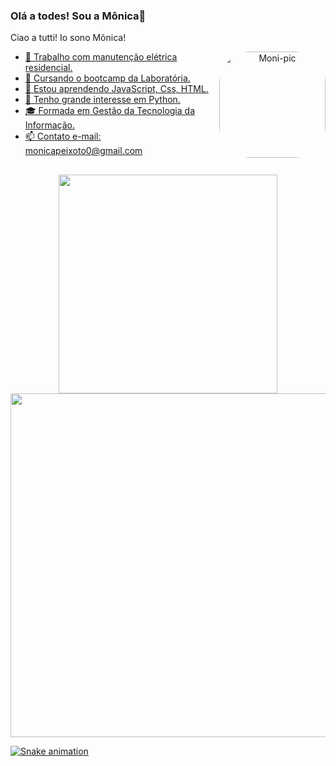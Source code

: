 ### Olá a todes! Sou a Mônica👋
Ciao a tutti! Io sono Mônica!

<div align = center>
    <a href="https://github.com/MonicaGuimaraes">
    <img align="right" alt="Moni-pic" height="170" style="border-radius:50px;" src="https://cdn.discordapp.com/attachments/821234639443853312/956008888640090152/Screenshot_9.png">
</div>

- 🔭 Trabalho com manutenção elétrica residencial.
- 📝 Cursando o bootcamp da Laboratória.
- 🌱 Estou aprendendo JavaScript, Css, HTML.
- 🤔 Tenho grande interesse em Python.
- 🎓 Formada em Gestão da Tecnologia da Informação.
- 📫 Contato e-mail: monicapeixoto0@gmail.com 

##
<div align="center">
  <a href="https://github.com/MonicaGuimaraes">
  <img width="350em" src="https://github-readme-stats.vercel.app/api?username=MonicaGuimaraes&show_icons=true&theme=synthwave&include_all_commits=true&count_private=true"/>
  <img width="550em" src="https://github-readme-stats.vercel.app/api/top-langs/?username=MonicaGuimaraes&layout=compact&langs_count=7&theme=synthwave"/>
</div>
   
    
![Snake animation](https://github.com/MonicaGuimaraes/MonicaGuimaraes/blob/output/github-contribution-grid-snake.svg)
